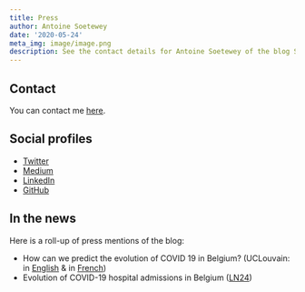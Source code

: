 ```yaml
---
title: Press
author: Antoine Soetewey
date: '2020-05-24'
meta_img: image/image.png
description: See the contact details for Antoine Soetewey of the blog Stats and R, and a roll-up of press mentions
---
```


## Contact

You can contact me [here](/contact/).

## Social profiles

* [Twitter](https://twitter.com/statsandr)
* [Medium](https://antoinesoetewey.medium.com/)
* [LinkedIn](https://www.linkedin.com/in/antoinesoetewey/)
* [GitHub](https://github.com/AntoineSoetewey)

## In the news

Here is a roll-up of press mentions of the blog:

* How can we predict the evolution of COVID 19 in Belgium? (UCLouvain: in [English](https://uclouvain.be/fr/instituts-recherche/lidam/actualites/how-can-we-predict-the-evolution-of-covid-19-in-belgium.html) & in [French](https://uclouvain.be/fr/decouvrir/comment-peut-on-prevoir-l-evolution-du-covid-19-en-belgique%26nbsp%3B.html))
* Evolution of COVID-19 hospital admissions in Belgium ([LN24](https://www.facebook.com/watch/live/?v=1173890509637511))
